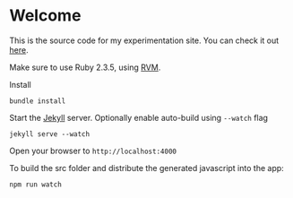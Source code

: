 # Welcome
This is the source code for my experimentation site. You can check it out [here][site].

Make sure to use Ruby 2.3.5, using [RVM](https://rvm.io/).

Install
```
bundle install
```

Start the [Jekyll][jekyll] server. Optionally enable auto-build using `--watch` flag
```
jekyll serve --watch
```

Open your browser to `http://localhost:4000`

To build the src folder and distribute the generated javascript into the app:
``` 
npm run watch
```

[jekyll]: http://jekyllrb.com/
[site]: http://jeremyfromearth.com
